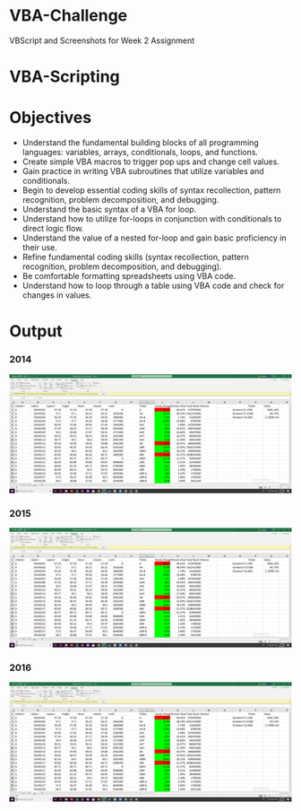 # VBA-Challenge
VBScript and Screenshots for Week 2 Assignment
# VBA-Scripting

# Objectives

* Understand the fundamental building blocks of all programming languages: variables, arrays, conditionals, loops, and functions.
* Create simple VBA macros to trigger pop ups and change cell values.
* Gain practice in writing VBA subroutines that utilize variables and conditionals.
* Begin to develop essential coding skills of syntax recollection, pattern recognition, problem decomposition, and debugging.
* Understand the basic syntax of a VBA for loop.
* Understand how to utilize for-loops in conjunction with conditionals to direct logic flow.
* Understand the value of a nested for-loop and gain basic proficiency in their use.
* Refine fundamental coding skills (syntax recollection, pattern recognition, problem decomposition, and debugging).
* Be comfortable formatting spreadsheets using VBA code.
* Understand how to loop through a table using VBA code and check for changes in values.

# Output
### 2014
![2014](images/StockOutput2014.png)
### 2015
![2015](images/StockOutput2014.png)
### 2016
![2016](images/StockOutput2014.png)